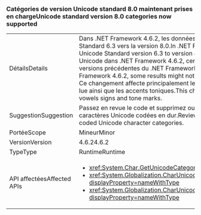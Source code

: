 ### <a name="unicode-standard-version-80-categories-now-supported"></a><span data-ttu-id="c8121-101">Catégories de version Unicode standard 8.0 maintenant prises en charge</span><span class="sxs-lookup"><span data-stu-id="c8121-101">Unicode standard version 8.0 categories now supported</span></span>

|   |   |
|---|---|
|<span data-ttu-id="c8121-102">Détails</span><span class="sxs-lookup"><span data-stu-id="c8121-102">Details</span></span>|<span data-ttu-id="c8121-103">Dans .NET Framework 4.6.2, les données Unicode ont été mises à niveau de la version Unicode Standard 6.3 vers la version 8.0.</span><span class="sxs-lookup"><span data-stu-id="c8121-103">In .NET Framework 4.6.2, Unicode data has been upgraded from Unicode Standard version 6.3 to version 8.0.</span></span>  <span data-ttu-id="c8121-104">Quand vous demandez des catégories de caractères Unicode dans .NET Framework 4.6.2, certains résultats peuvent ne pas correspondre à ceux des versions précédentes du .NET Framework.</span><span class="sxs-lookup"><span data-stu-id="c8121-104">When requesting Unicode character categories in .NET Framework 4.6.2, some results might not match the results in previous .NET Framework versions.</span></span>  <span data-ttu-id="c8121-105">Ce changement affecte principalement les syllabes Cherokee et voyelles diacritiques nouveau taï-lue ainsi que les accents toniques.</span><span class="sxs-lookup"><span data-stu-id="c8121-105">This change mostly affects Cherokee syllables and New Tai Lue vowels signs and tone marks.</span></span>|
|<span data-ttu-id="c8121-106">Suggestion</span><span class="sxs-lookup"><span data-stu-id="c8121-106">Suggestion</span></span>|<span data-ttu-id="c8121-107">Passez en revue le code et supprimez ou modifiez la logique qui varie selon les catégories de caractères Unicode codées en dur.</span><span class="sxs-lookup"><span data-stu-id="c8121-107">Review code and remove/change logic that depends on hard-coded Unicode character categories.</span></span>|
|<span data-ttu-id="c8121-108">Portée</span><span class="sxs-lookup"><span data-stu-id="c8121-108">Scope</span></span>|<span data-ttu-id="c8121-109">Mineur</span><span class="sxs-lookup"><span data-stu-id="c8121-109">Minor</span></span>|
|<span data-ttu-id="c8121-110">Version</span><span class="sxs-lookup"><span data-stu-id="c8121-110">Version</span></span>|<span data-ttu-id="c8121-111">4.6.2</span><span class="sxs-lookup"><span data-stu-id="c8121-111">4.6.2</span></span>|
|<span data-ttu-id="c8121-112">Type</span><span class="sxs-lookup"><span data-stu-id="c8121-112">Type</span></span>|<span data-ttu-id="c8121-113">Runtime</span><span class="sxs-lookup"><span data-stu-id="c8121-113">Runtime</span></span>|
|<span data-ttu-id="c8121-114">API affectées</span><span class="sxs-lookup"><span data-stu-id="c8121-114">Affected APIs</span></span>|<ul><li><xref:System.Char.GetUnicodeCategory(System.Char)?displayProperty=nameWithType></li><li><xref:System.Globalization.CharUnicodeInfo.GetUnicodeCategory(System.Char)?displayProperty=nameWithType></li><li><xref:System.Globalization.CharUnicodeInfo.GetUnicodeCategory(System.String,System.Int32)?displayProperty=nameWithType></li></ul>|

